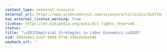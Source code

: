 ```yaml
---
content_type: external-resource
external_url: https://www.sciencedirect.com/science/article/pii/S1573446399030047
has_external_license_warning: true
license: https://en.wikipedia.org/wiki/All_rights_reserved
status: ''
title: "\u201CEmpirical Strategies in Labor Economics.\u201D"
uid: d9d3e4e1-e3af-4450-9f3e-53be33aba546
wayback_url: ''
---
```

